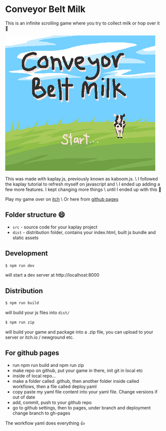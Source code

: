 # Conveyor Belt Milk

This is an infinite scrolling game where you try to collect milk or hop over it 🥛

![Title Screen](/public/sprites/title.png)

This was made with kaplay.js, previously known as kaboom.js. \\
I followed the kaplay tutorial to refresh myself on javascript and \\
I ended up adding a few more features. I kept changing more things \\
until I ended up with this 🐄

Play my game over on [itch](https://plantainchip.itch.io/conveyor-belt-milk) \\
Or here from [github pages](https://plantainchip.github.io/conveyor_belt_milk/)













## Folder structure 😄

- `src` - source code for your kaplay project
- `dist` - distribution folder, contains your index.html, built js bundle and static assets


## Development

```sh
$ npm run dev
```

will start a dev server at http://localhost:8000

## Distribution

```sh
$ npm run build
```

will build your js files into `dist/`

```sh
$ npm run zip
```

will build your game and package into a .zip file, you can upload to your server or itch.io / newground etc.

## For github pages
- run npm run build and npm run zip
- make repo on github, put your game in there, init git in local etc
- inside of local repo...
- make a folder called .github, then another folder inside called workflows, then a file called deploy.yaml
- copy paste my yaml file content into your yaml file. Change versions if out of date
- add, commit, push to your github repo
- go to github settings, then to pages, under branch and deployment change branch to gh-pages

The workflow yaml does everything 👍
